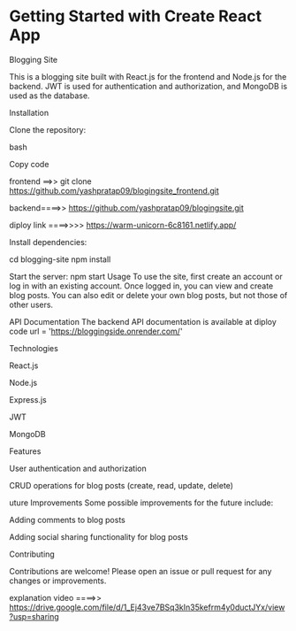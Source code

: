 # Getting Started with Create React App


Blogging Site


This is a blogging site built with React.js for the frontend and Node.js for the backend. JWT is used for authentication and authorization, and MongoDB is used as the database.

Installation

Clone the repository:

bash

Copy code

frontend ==>>   git clone https://github.com/yashpratap09/blogingsite_frontend.git


backend====>>   https://github.com/yashpratap09/blogingsite.git

diploy link ====>>>>   https://warm-unicorn-6c8161.netlify.app/


Install dependencies:

cd blogging-site
npm install

Start the server:
npm start
Usage
To use the site, first create an account or log in with an existing account. Once logged in, you can view and create blog posts. You can also edit or delete your own blog posts, but not those of other users.

API Documentation
The backend API documentation is available at  diploy code url = 'https://bloggingside.onrender.com/'  



Technologies

React.js

Node.js

Express.js

JWT

MongoDB

Features

User authentication and authorization

CRUD operations for blog posts (create, read, update, delete)





uture Improvements
Some possible improvements for the future include:

Adding comments to blog posts

Adding social sharing functionality for blog posts




Contributing


Contributions are welcome! Please open an issue or pull request for any changes or improvements.


explanation video ====>>  https://drive.google.com/file/d/1_Ej43ve7BSq3kIn35kefrm4y0ductJYx/view?usp=sharing
